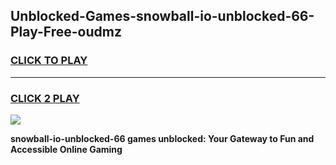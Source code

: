 
## Unblocked-Games-snowball-io-unblocked-66-Play-Free-oudmz
<h3>
<a href="https://premium76.site?title=snowball-io-unblocked-66&ref=10A">CLICK TO PLAY</a></h3>
<hr>

<h3>
<a href="https://premium76.site?title=snowball-io-unblocked-66&ref=10A">CLICK 2 PLAY</a>
  
</h3>

<a href="https://premium76.site?title=snowball-io-unblocked-66&ref=10A"><img src="https://clearcache.store/games.png"></a>


**snowball-io-unblocked-66 games unblocked: Your Gateway to Fun and Accessible Online Gaming**
